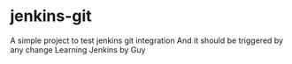 # jenkins-git
A simple project to test jenkins git integration
And it should be triggered by any change
Learning Jenkins by Guy
